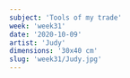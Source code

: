 ```yaml
---
subject: 'Tools of my trade'
week: 'week31'
date: '2020-10-09'
artist: 'Judy'
dimensions: '30x40 cm'
slug: 'week31/Judy.jpg'
---
```

